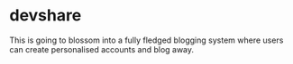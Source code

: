 # devshare

This is going to blossom into a fully fledged blogging system where users can create personalised accounts and blog away.

